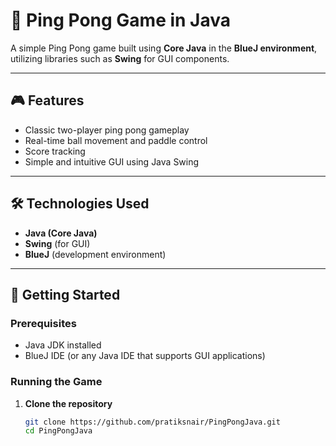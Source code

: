 # 🏓 Ping Pong Game in Java

A simple Ping Pong game built using **Core Java** in the **BlueJ environment**, utilizing libraries such as **Swing** for GUI components.

---

## 🎮 Features

- Classic two-player ping pong gameplay
- Real-time ball movement and paddle control
- Score tracking
- Simple and intuitive GUI using Java Swing

---

## 🛠️ Technologies Used

- **Java (Core Java)**
- **Swing** (for GUI)
- **BlueJ** (development environment)

---

## 🚀 Getting Started

### Prerequisites

- Java JDK installed
- BlueJ IDE (or any Java IDE that supports GUI applications)

### Running the Game

1. **Clone the repository**
   ```bash
   git clone https://github.com/pratiksnair/PingPongJava.git
   cd PingPongJava
   ```

